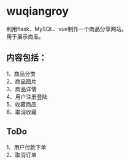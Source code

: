 # wuqiangroy
利用flask、MySQL、vue制作一个商品分享网站。  
用于展示商品。  
## 内容包括：
1、商品分类  
2、商品图片  
3、商品详情  
4、用户注册登陆  
5、收藏商品  
6、取消收藏  
## ToDo  
1、用户付款下单  
2、取消订单  

